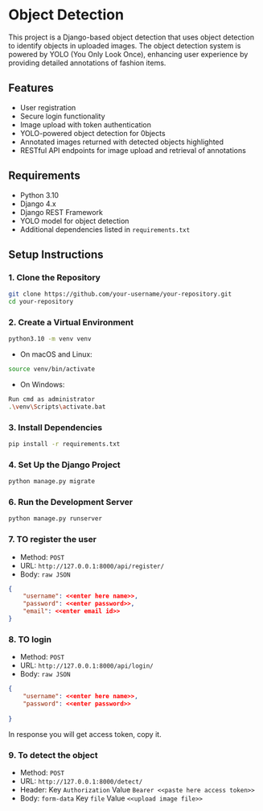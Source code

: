 # Object Detection 

This project is a Django-based object detection that uses object detection to identify objects in uploaded images. The object detection system is powered by YOLO (You Only Look Once), enhancing user experience by providing detailed annotations of fashion items.

## Features

- User registration 
- Secure login functionality
- Image upload with token authentication
- YOLO-powered object detection for 0bjects
- Annotated images returned with detected objects highlighted
- RESTful API endpoints for image upload and retrieval of annotations

## Requirements

- Python 3.10
- Django 4.x
- Django REST Framework
- YOLO model for object detection
- Additional dependencies listed in `requirements.txt`

## Setup Instructions

### 1. Clone the Repository

```bash
git clone https://github.com/your-username/your-repository.git
cd your-repository
```
### 2. Create a Virtual Environment

```bash
python3.10 -m venv venv
```
- On macOS and Linux:
```bash
source venv/bin/activate
```
- On Windows:
```bash
Run cmd as administrator
.\venv\Scripts\activate.bat
```
### 3. Install Dependencies
```bash
pip install -r requirements.txt
```
### 4. Set Up the Django Project
```bash
python manage.py migrate
```
### 6. Run the Development Server
```bash
python manage.py runserver
```
### 7. TO register the user
- Method: `POST`
- URL: `http://127.0.0.1:8000/api/register/`
- Body: `raw JSON`
```json
{
    "username": <<enter here name>>,
    "password": <<enter password>>,
    "email": <<enter email id>>
}
```
### 8. TO login 
- Method: `POST`
- URL: `http://127.0.0.1:8000/api/login/`
- Body: `raw JSON`
```json
{
    "username": <<enter here name>>,
    "password": <<enter password>>
    
} 
```
In response you will get access token, copy it.

### 9. To detect the object
- Method: `POST`
- URL: `http://127.0.0.1:8000/detect/`
- Header: Key `Authorization` Value `Bearer <<paste here access token>>`
- Body: `form-data` Key `file` Value `<<upload image file>>`





